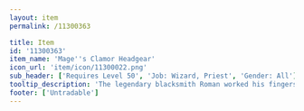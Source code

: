 ```yaml
---
layout: item
permalink: /11300363

title: Item
id: '11300363'
item_name: 'Mage''s Clamor Headgear'
icon_url: 'item/icon/11300022.png'
sub_header: ['Requires Level 50', 'Job: Wizard, Priest', 'Gender: All']
tooltip_description: 'The legendary blacksmith Roman worked his fingers to the bone creating this hat for Mages competing in the arena. It has a special coating that helps the wearer withstand attacks for longer periods of time.'
footer: ['Untradable']
---
```

